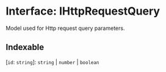# Interface: IHttpRequestQuery

Model used for Http request query parameters.

## Indexable

 \[`id`: `string`\]: `string` \| `number` \| `boolean`
